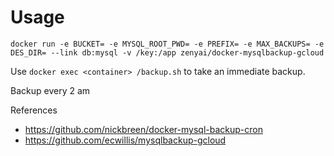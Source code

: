 # Usage

`docker run -e BUCKET= -e MYSQL_ROOT_PWD= -e PREFIX= -e MAX_BACKUPS= -e DES_DIR= --link db:mysql -v /key:/app zenyai/docker-mysqlbackup-gcloud`

Use `docker exec <container> /backup.sh` to take an immediate backup.

Backup every 2 am

References
 - https://github.com/nickbreen/docker-mysql-backup-cron
 - https://github.com/ecwillis/mysqlbackup-gcloud